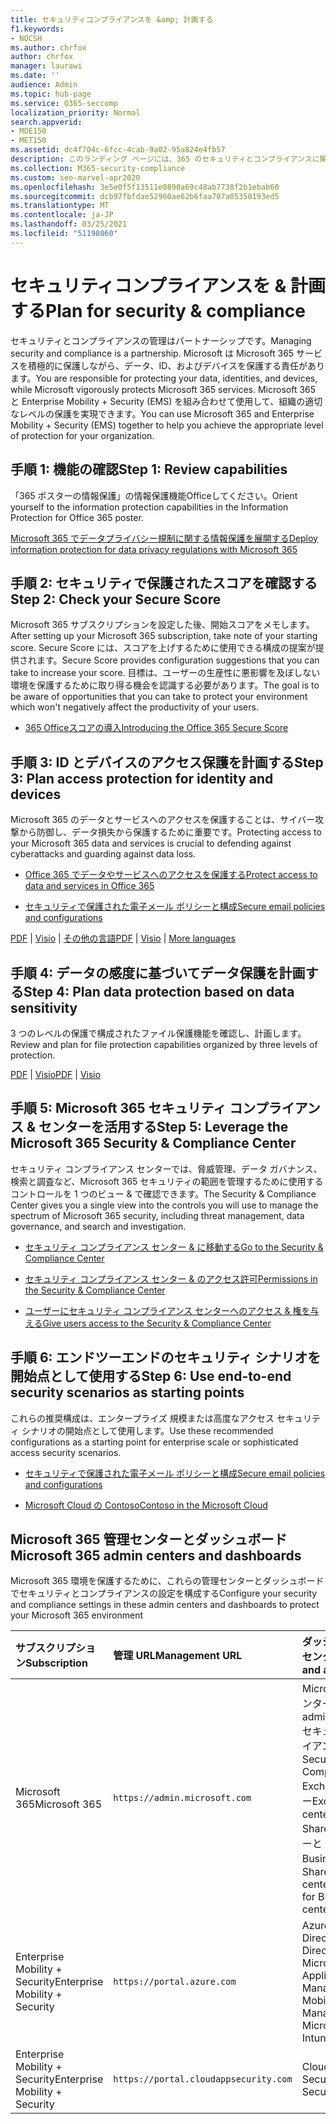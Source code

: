 ```yaml
---
title: セキュリティコンプライアンスを &amp; 計画する
f1.keywords:
- NOCSH
ms.author: chrfox
author: chrfox
manager: laurawi
ms.date: ''
audience: Admin
ms.topic: hub-page
ms.service: O365-seccomp
localization_priority: Normal
search.appverid:
- MOE150
- MET150
ms.assetid: dc4f704c-6fcc-4cab-9a02-95a824e4fb57
description: このランディング ページには、365 のセキュリティとコンプライアンスに関するリンクとOfficeがあります。
ms.collection: M365-security-compliance
ms.custom: seo-marvel-apr2020
ms.openlocfilehash: 3e5e0f5f13511e0890a69c48ab7738f2b1ebab60
ms.sourcegitcommit: dcb97fbfdae52960ae62b6faa707a05358193ed5
ms.translationtype: MT
ms.contentlocale: ja-JP
ms.lasthandoff: 03/25/2021
ms.locfileid: "51198060"
---
```

# <a name="plan-for-security-amp-compliance"></a><span data-ttu-id="e7ea1-103">セキュリティコンプライアンスを &amp; 計画する</span><span class="sxs-lookup"><span data-stu-id="e7ea1-103">Plan for security &amp; compliance</span></span>

<span data-ttu-id="e7ea1-104">セキュリティとコンプライアンスの管理はパートナーシップです。</span><span class="sxs-lookup"><span data-stu-id="e7ea1-104">Managing security and compliance is a partnership.</span></span> <span data-ttu-id="e7ea1-105">Microsoft は Microsoft 365 サービスを積極的に保護しながら、データ、ID、およびデバイスを保護する責任があります。</span><span class="sxs-lookup"><span data-stu-id="e7ea1-105">You are responsible for protecting your data, identities, and devices, while Microsoft vigorously protects Microsoft 365 services.</span></span> <span data-ttu-id="e7ea1-106">Microsoft 365 と Enterprise Mobility + Security (EMS) を組み合わせて使用して、組織の適切なレベルの保護を実現できます。</span><span class="sxs-lookup"><span data-stu-id="e7ea1-106">You can use Microsoft 365 and Enterprise Mobility + Security (EMS) together to help you achieve the appropriate level of protection for your organization.</span></span>
  
## <a name="step-1-review-capabilities"></a><span data-ttu-id="e7ea1-107">手順 1: 機能の確認</span><span class="sxs-lookup"><span data-stu-id="e7ea1-107">Step 1: Review capabilities</span></span>

<span data-ttu-id="e7ea1-108">「365 ポスターの情報保護」の情報保護機能Officeしてください。</span><span class="sxs-lookup"><span data-stu-id="e7ea1-108">Orient yourself to the information protection capabilities in the Information Protection for Office 365 poster.</span></span> 
  
[<span data-ttu-id="e7ea1-109">Microsoft 365 でデータプライバシー規制に関する情報保護を展開する</span><span class="sxs-lookup"><span data-stu-id="e7ea1-109">Deploy information protection for data privacy regulations with Microsoft 365</span></span>](../solutions/information-protection-deploy.md?view=o365-worldwide)
  
## <a name="step-2-check-your-secure-score"></a><span data-ttu-id="e7ea1-110">手順 2: セキュリティで保護されたスコアを確認する</span><span class="sxs-lookup"><span data-stu-id="e7ea1-110">Step 2: Check your Secure Score</span></span>

<span data-ttu-id="e7ea1-111">Microsoft 365 サブスクリプションを設定した後、開始スコアをメモします。</span><span class="sxs-lookup"><span data-stu-id="e7ea1-111">After setting up your Microsoft 365 subscription, take note of your starting score.</span></span> <span data-ttu-id="e7ea1-112">Secure Score には、スコアを上げするために使用できる構成の提案が提供されます。</span><span class="sxs-lookup"><span data-stu-id="e7ea1-112">Secure Score provides configuration suggestions that you can take to increase your score.</span></span> <span data-ttu-id="e7ea1-113">目標は、ユーザーの生産性に悪影響を及ぼしない環境を保護するために取り得る機会を認識する必要があります。</span><span class="sxs-lookup"><span data-stu-id="e7ea1-113">The goal is to be aware of opportunities that you can take to protect your environment which won't negatively affect the productivity of your users.</span></span>
  
- [<span data-ttu-id="e7ea1-114">365 Officeスコアの導入</span><span class="sxs-lookup"><span data-stu-id="e7ea1-114">Introducing the Office 365 Secure Score</span></span>](../security/defender/microsoft-secure-score.md)
    
## <a name="step-3-plan-access-protection-for-identity-and-devices"></a><span data-ttu-id="e7ea1-115">手順 3: ID とデバイスのアクセス保護を計画する</span><span class="sxs-lookup"><span data-stu-id="e7ea1-115">Step 3: Plan access protection for identity and devices</span></span>

<span data-ttu-id="e7ea1-116">Microsoft 365 のデータとサービスへのアクセスを保護することは、サイバー攻撃から防御し、データ損失から保護するために重要です。</span><span class="sxs-lookup"><span data-stu-id="e7ea1-116">Protecting access to your Microsoft 365 data and services is crucial to defending against cyberattacks and guarding against data loss.</span></span>
  
- [<span data-ttu-id="e7ea1-117">Office 365 でデータやサービスへのアクセスを保護する</span><span class="sxs-lookup"><span data-stu-id="e7ea1-117">Protect access to data and services in Office 365</span></span>](protect-access-to-data-and-services.md)
    
- [<span data-ttu-id="e7ea1-118">セキュリティで保護された電子メール ポリシーと構成</span><span class="sxs-lookup"><span data-stu-id="e7ea1-118">Secure email policies and configurations</span></span>](../security/office-365-security/secure-email-recommended-policies.md)
    
<span data-ttu-id="e7ea1-119">[PDF](https://go.microsoft.com/fwlink/p/?linkid=841656) | [Visio](https://go.microsoft.com/fwlink/p/?linkid=841657) | [その他の言語](https://www.microsoft.com/download/details.aspx?id=55032)</span><span class="sxs-lookup"><span data-stu-id="e7ea1-119">[PDF](https://go.microsoft.com/fwlink/p/?linkid=841656) | [Visio](https://go.microsoft.com/fwlink/p/?linkid=841657) | [More languages](https://www.microsoft.com/download/details.aspx?id=55032)</span></span>
  
## <a name="step-4-plan-data-protection-based-on-data-sensitivity"></a><span data-ttu-id="e7ea1-120">手順 4: データの感度に基づいてデータ保護を計画する</span><span class="sxs-lookup"><span data-stu-id="e7ea1-120">Step 4: Plan data protection based on data sensitivity</span></span>

<span data-ttu-id="e7ea1-121">3 つのレベルの保護で構成されたファイル保護機能を確認し、計画します。</span><span class="sxs-lookup"><span data-stu-id="e7ea1-121">Review and plan for file protection capabilities organized by three levels of protection.</span></span>
  
<span data-ttu-id="e7ea1-122">[PDF](https://download.microsoft.com/download/7/8/9/789645A5-BD10-4541-BC33-F8D1EFF5E911/MSFT_cloud_architecture_O365%20file%20protection.pdf) | [Visio](https://download.microsoft.com/download/7/8/9/789645A5-BD10-4541-BC33-F8D1EFF5E911/MSFT_cloud_architecture_O365%20file%20protection.vsdx)</span><span class="sxs-lookup"><span data-stu-id="e7ea1-122">[PDF](https://download.microsoft.com/download/7/8/9/789645A5-BD10-4541-BC33-F8D1EFF5E911/MSFT_cloud_architecture_O365%20file%20protection.pdf) | [Visio](https://download.microsoft.com/download/7/8/9/789645A5-BD10-4541-BC33-F8D1EFF5E911/MSFT_cloud_architecture_O365%20file%20protection.vsdx)</span></span>
  
## <a name="step-5-leverage-the-microsoft-365-security-amp-compliance-center"></a><span data-ttu-id="e7ea1-123">手順 5: Microsoft 365 セキュリティ コンプライアンス &amp; センターを活用する</span><span class="sxs-lookup"><span data-stu-id="e7ea1-123">Step 5: Leverage the Microsoft 365 Security &amp; Compliance Center</span></span>

<span data-ttu-id="e7ea1-124">セキュリティ コンプライアンス センターでは、脅威管理、データ ガバナンス、検索と調査など、Microsoft 365 セキュリティの範囲を管理するために使用するコントロールを 1 つのビュー &amp; で確認できます。</span><span class="sxs-lookup"><span data-stu-id="e7ea1-124">The Security &amp; Compliance Center gives you a single view into the controls you will use to manage the spectrum of Microsoft 365 security, including threat management, data governance, and search and investigation.</span></span> 
  
- [<span data-ttu-id="e7ea1-125">セキュリティ コンプライアンス センター &amp; に移動する</span><span class="sxs-lookup"><span data-stu-id="e7ea1-125">Go to the Security &amp; Compliance Center</span></span>](./microsoft-365-compliance-center.md)
    
- [<span data-ttu-id="e7ea1-126">セキュリティ コンプライアンス センター &amp; のアクセス許可</span><span class="sxs-lookup"><span data-stu-id="e7ea1-126">Permissions in the Security &amp; Compliance Center</span></span>](~/security/office-365-security/protect-against-threats.md)
    
- [<span data-ttu-id="e7ea1-127">ユーザーにセキュリティ コンプライアンス センターへのアクセス &amp; 権を与える</span><span class="sxs-lookup"><span data-stu-id="e7ea1-127">Give users access to the Security &amp; Compliance Center</span></span>](~/security/office-365-security/grant-access-to-the-security-and-compliance-center.md)
    
## <a name="step-6-use-end-to-end-security-scenarios-as-starting-points"></a><span data-ttu-id="e7ea1-128">手順 6: エンドツーエンドのセキュリティ シナリオを開始点として使用する</span><span class="sxs-lookup"><span data-stu-id="e7ea1-128">Step 6: Use end-to-end security scenarios as starting points</span></span>

<span data-ttu-id="e7ea1-129">これらの推奨構成は、エンタープライズ 規模または高度なアクセス セキュリティ シナリオの開始点として使用します。</span><span class="sxs-lookup"><span data-stu-id="e7ea1-129">Use these recommended configurations as a starting point for enterprise scale or sophisticated access security scenarios.</span></span>
  
- [<span data-ttu-id="e7ea1-130">セキュリティで保護された電子メール ポリシーと構成</span><span class="sxs-lookup"><span data-stu-id="e7ea1-130">Secure email policies and configurations</span></span>](../security/office-365-security/secure-email-recommended-policies.md)
    
- [<span data-ttu-id="e7ea1-131">Microsoft Cloud の Contoso</span><span class="sxs-lookup"><span data-stu-id="e7ea1-131">Contoso in the Microsoft Cloud</span></span>](../enterprise/contoso-case-study.md)
    
## <a name="microsoft-365-admin-centers-and-dashboards"></a><span data-ttu-id="e7ea1-132">Microsoft 365 管理センターとダッシュボード</span><span class="sxs-lookup"><span data-stu-id="e7ea1-132">Microsoft 365 admin centers and dashboards</span></span>

<span data-ttu-id="e7ea1-133">Microsoft 365 環境を保護するために、これらの管理センターとダッシュボードでセキュリティとコンプライアンスの設定を構成する</span><span class="sxs-lookup"><span data-stu-id="e7ea1-133">Configure your security and compliance settings in these admin centers and dashboards to protect your Microsoft 365 environment</span></span>
  
|<span data-ttu-id="e7ea1-134">**サブスクリプション**</span><span class="sxs-lookup"><span data-stu-id="e7ea1-134">**Subscription**</span></span>|<span data-ttu-id="e7ea1-135">**管理 URL**</span><span class="sxs-lookup"><span data-stu-id="e7ea1-135">**Management URL**</span></span>|<span data-ttu-id="e7ea1-136">**ダッシュボードと管理センター**</span><span class="sxs-lookup"><span data-stu-id="e7ea1-136">**Dashboards and admin centers**</span></span>|
|:-----|:-----|:-----|
|<span data-ttu-id="e7ea1-137">Microsoft 365</span><span class="sxs-lookup"><span data-stu-id="e7ea1-137">Microsoft 365</span></span>  <br/> |`https://admin.microsoft.com`  <br/> | <span data-ttu-id="e7ea1-138">Microsoft 365 管理センター</span><span class="sxs-lookup"><span data-stu-id="e7ea1-138">Microsoft 365 admin center</span></span>  <br/>  <span data-ttu-id="e7ea1-139">セキュリティ/コンプライアンス センター</span><span class="sxs-lookup"><span data-stu-id="e7ea1-139">Security &amp; Compliance Center</span></span>  <br/>  <span data-ttu-id="e7ea1-140">Exchange 管理センター</span><span class="sxs-lookup"><span data-stu-id="e7ea1-140">Exchange admin center</span></span>  <br/>  <span data-ttu-id="e7ea1-141">SharePoint 管理センターと OneDrive for Business 管理センター</span><span class="sxs-lookup"><span data-stu-id="e7ea1-141">SharePoint admin center and OneDrive for Business admin center</span></span>  <br/> |
|<span data-ttu-id="e7ea1-142">Enterprise Mobility + Security</span><span class="sxs-lookup"><span data-stu-id="e7ea1-142">Enterprise Mobility + Security</span></span>  <br/> |`https://portal.azure.com`  <br/> | <span data-ttu-id="e7ea1-143">Azure Active Directory</span><span class="sxs-lookup"><span data-stu-id="e7ea1-143">Azure Active Directory</span></span>  <br/>  <span data-ttu-id="e7ea1-144">Microsoft Mobile Application Management</span><span class="sxs-lookup"><span data-stu-id="e7ea1-144">Microsoft Mobile Application Management</span></span>  <br/>  <span data-ttu-id="e7ea1-145">Microsoft Intune</span><span class="sxs-lookup"><span data-stu-id="e7ea1-145">Microsoft Intune</span></span>  <br/> |
|<span data-ttu-id="e7ea1-146">Enterprise Mobility + Security</span><span class="sxs-lookup"><span data-stu-id="e7ea1-146">Enterprise Mobility + Security</span></span>  <br/> |`https://portal.cloudappsecurity.com`  <br/> | <span data-ttu-id="e7ea1-147">Cloud App Security</span><span class="sxs-lookup"><span data-stu-id="e7ea1-147">Cloud App Security</span></span>  <br/> |
